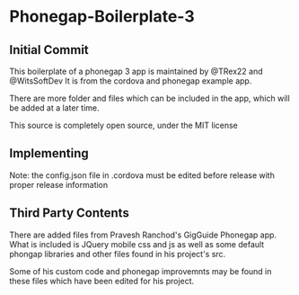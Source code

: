Phonegap-Boilerplate-3
======================

Initial Commit
--------------

This boilerplate of a phonegap 3 app is maintained by @TRex22 and @WitsSoftDev
It is from the cordova and phonegap example app.

There are more folder and files which can be included in the app, which will
be added at a later time.

This source is completely open source, under the MIT license

Implementing
------------
Note: the config.json file in .cordova must be edited before release with
proper release information

Third Party Contents
--------------------

There are added files from Pravesh Ranchod's GigGuide Phonegap app.
What is included is JQuery mobile css and js as well as some default phongap
libraries and other files found in his project's src.

Some of his custom code and phonegap improvemnts may be found in these files
which have been edited for his project.
